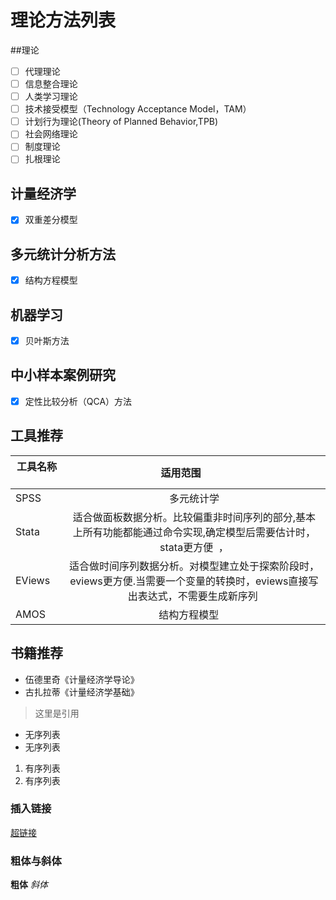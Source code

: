 # 理论方法列表
##理论
- [ ] 代理理论
- [ ] 信息整合理论
- [ ] 人类学习理论
- [ ] 技术接受模型（Technology Acceptance Model，TAM）
- [ ] 计划行为理论(Theory of Planned Behavior,TPB)
- [ ] 社会网络理论
- [ ] 制度理论
- [ ] 扎根理论

## 计量经济学
- [x] 双重差分模型

## 多元统计分析方法
- [x] 结构方程模型

## 机器学习
- [x] 贝叶斯方法

## 中小样本案例研究
- [x] 定性比较分析（QCA）方法

## 工具推荐
| 工具名称        | 适用范围           | 
| ------------- |:-------------:| 
| SPSS   | 多元统计学 | $1600 |
| Stata  | 适合做面板数据分析。比较偏重非时间序列的部分,基本上所有功能都能通过命令实现,确定模型后需要估计时，stata更方便  ， |  
| EViews | 适合做时间序列数据分析。对模型建立处于探索阶段时，eviews更方便.当需要一个变量的转换时，eviews直接写出表达式，不需要生成新序列   |  
| AMOS | 结构方程模型      |   

## 书籍推荐
* 伍德里奇《计量经济学导论》
* 古扎拉蒂《计量经济学基础》

 > 这里是引用
* 无序列表
* 无序列表
1. 有序列表
2. 有序列表
### 插入链接
[超链接](http://fanyi.baidu.com/)
### 粗体与斜体
**粗体**
*斜体*
